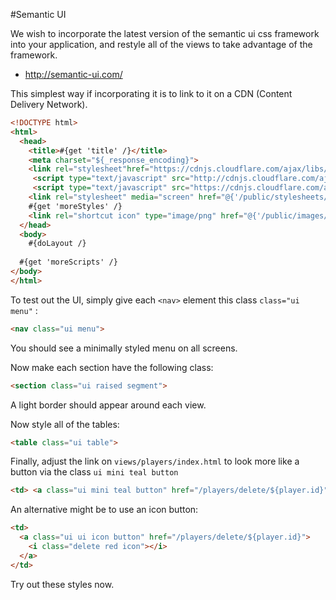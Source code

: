 #Semantic UI

We wish to incorporate the latest version of the semantic ui css framework into your application, and restyle all of the views to take advantage of the framework.

- <http://semantic-ui.com/>

This simplest way if incorporating it is to link to it on a CDN (Content Delivery Network).

~~~html
<!DOCTYPE html>
<html>
  <head>
    <title>#{get 'title' /}</title>
    <meta charset="${_response_encoding}">
    <link rel="stylesheet"href="https://cdnjs.cloudflare.com/ajax/libs/semantic-ui/2.1.4/semantic.min.css"type="text/css">
     <script type="text/javascript" src="http://cdnjs.cloudflare.com/ajax/libs/jquery/2.0.3/jquery.min.js"></script>
     <script type="text/javascript" src="https://cdnjs.cloudflare.com/ajax/libs/semantic-ui/2.1.4/semantic.min.js"></script>    
    <link rel="stylesheet" media="screen" href="@{'/public/stylesheets/main.css'}">
    #{get 'moreStyles' /}
    <link rel="shortcut icon" type="image/png" href="@{'/public/images/favicon.png'}">
  </head>
  <body>
    #{doLayout /}
  
  #{get 'moreScripts' /}
</body>
</html>

~~~

To test out the UI, simply give each `<nav>` element this class `class="ui menu"` :

~~~html
<nav class="ui menu">
~~~

You should see a minimally styled menu on all screens.

Now make each section have the following class:

~~~html
<section class="ui raised segment">   
~~~

A light border should appear around each view.

Now style all of the tables:

~~~html
<table class="ui table">
~~~

Finally, adjust the link on `views/players/index.html` to look more like a button via the  class `ui mini teal button`

~~~html
<td> <a class="ui mini teal button" href="/players/delete/${player.id}">Delete</a> </td>
~~~


An alternative might be to use an icon button:

~~~html
<td> 
  <a class="ui ui icon button" href="/players/delete/${player.id}">
    <i class="delete red icon"></i>
  </a> 
</td>
~~~

Try out these styles now.


